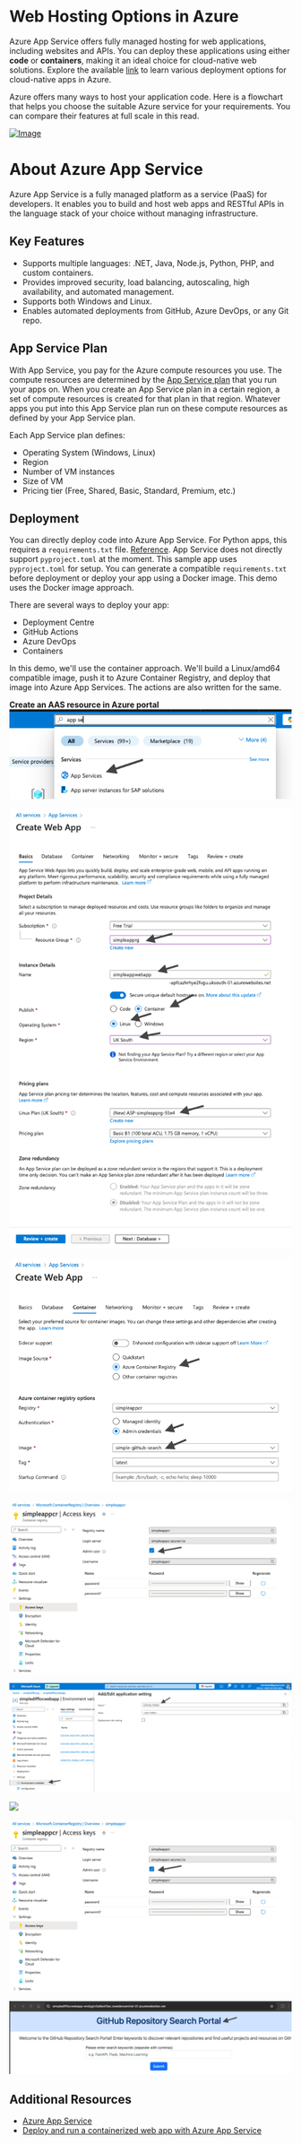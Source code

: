 # Web Hosting Options in Azure

Azure App Service offers fully managed hosting for web applications, including websites and APIs. You can deploy these applications using either **code** or **containers**, making it an ideal choice for cloud-native web solutions. Explore the available [link](https://learn.microsoft.com/en-us/azure/app-service/deploy) to learn various deployment options for cloud-native apps in Azure.

Azure offers many ways to host your application code. Here is a flowchart that helps you choose the suitable Azure service for your requirements. You can compare their features at full scale in this read.

[![Image](https://learn.microsoft.com/en-us/azure/architecture/guide/technology-choices/images/compute-choices.svg)](https://learn.microsoft.com/en-us/azure/architecture/guide/technology-choices/compute-decision-tree?toc=%2Fazure%2Fapp-service%2Ftoc.json&bc=%2Fazure%2Fapp-service%2Fbreadcrumb%2Ftoc.json)

# About Azure App Service

Azure App Service is a fully managed platform as a service (PaaS) for developers. It enables you to build and host web apps and RESTful APIs in the language stack of your choice without managing infrastructure.

## Key Features

- Supports multiple languages: .NET, Java, Node.js, Python, PHP, and custom containers.
- Provides improved security, load balancing, autoscaling, high availability, and automated management.
- Supports both Windows and Linux.
- Enables automated deployments from GitHub, Azure DevOps, or any Git repo.

## App Service Plan

With App Service, you pay for the Azure compute resources you use. The compute resources are determined by the [App Service plan](https://learn.microsoft.com/en-us/azure/app-service/overview-hosting-plans) that you run your apps on. When you create an App Service plan in a certain region, a set of compute resources is created for that plan in that region. Whatever apps you put into this App Service plan run on these compute resources as defined by your App Service plan.

Each App Service plan defines:
- Operating System (Windows, Linux)
- Region
- Number of VM instances
- Size of VM
- Pricing tier (Free, Shared, Basic, Standard, Premium, etc.)

## Deployment

You can directly deploy code into Azure App Service. For Python apps, this requires a `requirements.txt` file. [Reference](https://learn.microsoft.com/en-us/azure/app-service/configure-language-python). App Service does not directly support `pyproject.toml` at the moment. This sample app uses `pyproject.toml` for setup. You can generate a compatible `requirements.txt` before deployment or deploy your app using a Docker image. This demo uses the Docker image approach.

There are several ways to deploy your app:
- Deployment Centre
- GitHub Actions
- Azure DevOps
- Containers

In this demo, we'll use the container approach. We'll build a Linux/amd64 compatible image, push it to Azure Container Registry, and deploy that image into Azure App Services. The actions are also written for the same.

**Create an AAS resource in Azure portal**
![](images/3-aas.png)

![](images/3-aas_cr.png)

![](images/3-aas_container_tab.png)

![](images/3-admin_user.png)

![](images/3-env_github_token.png)

![](images/3-webapp_access_link)

![](images/3-admin_user.png)

![](images/3-app_in_action.png)

## Additional Resources

- [Azure App Service](https://learn.microsoft.com/en-us/azure/app-service/)
- [Deploy and run a containerized web app with Azure App Service](https://learn.microsoft.com/en-gb/training/modules/deploy-run-container-app-service/)
